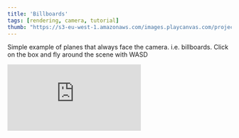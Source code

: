 ```yaml
---
title: 'Billboards'
tags: [rendering, camera, tutorial]
thumb: "https://s3-eu-west-1.amazonaws.com/images.playcanvas.com/projects/12/353938/4RTOLK-image-75.jpg"
---
```


Simple example of planes that always face the camera. i.e. billboards. Click on the box and fly around the scene with WASD

<div className="iframe-container">
    <iframe loading="lazy" src="https://playcanv.as/p/ZCD1bSXQ/" title="Billboards" webkitallowfullscreen="true" mozallowfullscreen="true" allow="autoplay" allowfullscreen="true" allowvr="" scrolling="no" frameborder="0" />
</div>
